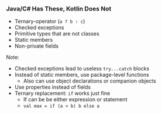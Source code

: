 ### Java/C# Has These, Kotlin Does Not

+ Ternary-operator (`a ? b : c`)
+ Checked exceptions
+ Primitive types that are not classes
+ Static members
+ Non-private fields

Note:
+ Checked exceptions lead to useless `try...catch` blocks
+ Instead of static members, use package-level functions
    + Also can use object declarations or companion objects
+ Use properties instead of fields
+ Ternary replacement: `if` works just fine
    + If can be be either expression or statement
    + `val max = if (a < b) b else a`
